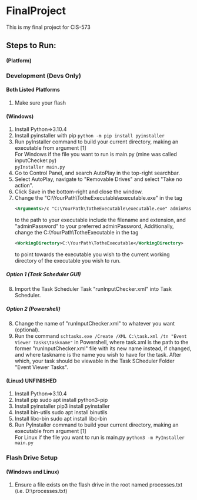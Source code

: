 # FinalProject
This is my final project for CIS-573

## Steps to Run:
#### (Platform)

### Development (Devs Only)
#### Both Listed Platforms
1. Make sure your flash
#### (Windows)
1. Install Python=>3.10.4
2. Install pyinstaller with pip
    `python -m pip install pyinstaller`
3. Run pyInstaller command to build your current directory, making an executable from argument [1]  
    For Windows if the file you want to run is main.py (mine was called inputChecker.py)  
    `pyInstaller main.py`
4. Go to Control Panel, and search AutoPlay in the top-right searchbar.
5. Select AutoPlay, navigate to "Removable Drives" and select "Take no action".
6. Click Save in the bottom-right and close the window.
7. Change the "C:\YourPath\TotheExecutable\executable.exe" in the tag
    ```xml
    <Arguments>/c "C:\YourPath\TotheExecutable\executable.exe" adminPassword</Arguments>
    ```
    to the path to your executable include the filename and extension, and "adminPassword" to your preferred adminPassword,
    Additionally, change the C:\YourPath\TotheExecutable in the tag
    ```xml
    <WorkingDirectory>C:\YourPath\TotheExecutable</WorkingDirectory>
    ```
    to point towards the executable you wish to the current working directory of the executable you wish to run.
##### Option 1 (Task Scheduler GUI)
8. Import the Task Scheduler Task "runInputChecker.xml" into Task Scheduler.
##### Option 2 (Powershell)
8. Change the name of "runInputChecker.xml" to whatever you want (optional).
9. Run the command
    `schtasks.exe /Create /XML C:\task.xml /tn "Event Viewer Tasks\taskname"`
    in Powershell, where task.xml is the path to the former "runInputChecker.xml" file with its new name instead, if changed, and where taskname is the name you wish to have for the task. After which, your task should be viewable in the Task SCheduler Folder "Event Viewer Tasks".

#### (Linux) UNFINISHED
1. Install Python=>3.10.4
2. Install pip
    sudo apt install python3-pip
3. Install pyinstaller
    pip3 install pyinstaller
4. Install bin-utils
    sudo apt install binutils
5. Install libc-bin
    sudo apt install libc-bin
6. Run PyInstaller command to build your current directory, making an executable from argument [1]  
    For Linux if the file you want to run is main.py
    `python3 -m PyInstaller main.py`

### Flash Drive Setup
#### (Windows and Linux)
1. Ensure a file exists on the flash drive in the root named processes.txt (i.e. D:\\processes.txt)